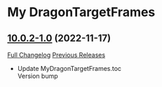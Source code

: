 # My DragonTargetFrames

## [10.0.2-1.0](https://github.com/MyGamesDevelopmentAcc/MyDragonTargetFrames/tree/10.0.2-1.0) (2022-11-17)
[Full Changelog](https://github.com/MyGamesDevelopmentAcc/MyDragonTargetFrames/commits/10.0.2-1.0) [Previous Releases](https://github.com/MyGamesDevelopmentAcc/MyDragonTargetFrames/releases)

- Update MyDragonTargetFrames.toc  
    Version bump  
